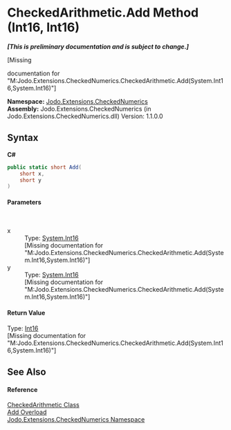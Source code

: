 # CheckedArithmetic.Add Method (Int16, Int16)
 _**\[This is preliminary documentation and is subject to change.\]**_

\[Missing <summary> documentation for "M:Jodo.Extensions.CheckedNumerics.CheckedArithmetic.Add(System.Int16,System.Int16)"\]

**Namespace:**&nbsp;<a href="N_Jodo_Extensions_CheckedNumerics">Jodo.Extensions.CheckedNumerics</a><br />**Assembly:**&nbsp;Jodo.Extensions.CheckedNumerics (in Jodo.Extensions.CheckedNumerics.dll) Version: 1.1.0.0

## Syntax

**C#**<br />
``` C#
public static short Add(
	short x,
	short y
)
```


#### Parameters
&nbsp;<dl><dt>x</dt><dd>Type: <a href="https://docs.microsoft.com/dotnet/api/system.int16" target="_blank" rel="noopener noreferrer">System.Int16</a><br />\[Missing <param name="x"/> documentation for "M:Jodo.Extensions.CheckedNumerics.CheckedArithmetic.Add(System.Int16,System.Int16)"\]</dd><dt>y</dt><dd>Type: <a href="https://docs.microsoft.com/dotnet/api/system.int16" target="_blank" rel="noopener noreferrer">System.Int16</a><br />\[Missing <param name="y"/> documentation for "M:Jodo.Extensions.CheckedNumerics.CheckedArithmetic.Add(System.Int16,System.Int16)"\]</dd></dl>

#### Return Value
Type: <a href="https://docs.microsoft.com/dotnet/api/system.int16" target="_blank" rel="noopener noreferrer">Int16</a><br />\[Missing <returns> documentation for "M:Jodo.Extensions.CheckedNumerics.CheckedArithmetic.Add(System.Int16,System.Int16)"\]

## See Also


#### Reference
<a href="T_Jodo_Extensions_CheckedNumerics_CheckedArithmetic">CheckedArithmetic Class</a><br /><a href="Overload_Jodo_Extensions_CheckedNumerics_CheckedArithmetic_Add">Add Overload</a><br /><a href="N_Jodo_Extensions_CheckedNumerics">Jodo.Extensions.CheckedNumerics Namespace</a><br />
